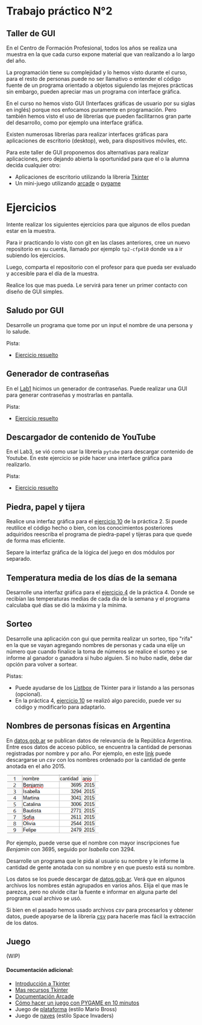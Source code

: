 # Trabajo práctico N°2

## Taller de GUI

En el Centro de Formación Profesional, todos los años se realiza una muestra en la que cada curso expone material que van realizando a lo largo del año.

La programación tiene su complejidad y lo hemos visto durante el curso, para el resto de personas puede no ser llamativo o entender el código fuente de un programa orientado a objetos siguiendo las mejores prácticas sin embargo, pueden apreciar mas un programa con interface gráfica.

En el curso no hemos visto GUI (Interfaces gráficas de usuario por su siglas en inglés) porque nos enfocamos puramente en programación. Pero también hemos visto el uso de librerías que pueden facilitarnos gran parte del desarrollo, como por ejemplo una interface gráfica.

Existen numerosas librerías para realizar interfaces gráficas para aplicaciones de escritorio (desktop), web, para dispositivos móviles, etc.

Para este taller de GUI proponemos dos alternativas para realizar aplicaciones, pero dejando abierta la oportunidad para que el o la alumna decida cualquier otro:

- Aplicaciones de escritorio utilizando la librería [Tkinter](https://docs.python.org/es/3/library/tkinter.html) 
- Un mini-juego utilizando [arcade](https://api.arcade.academy/en/latest/) o [pygame](https://www.pygame.org/news)


# Ejercicios

Intente realizar los siguientes ejercicios para que algunos de ellos puedan estar en la muestra.

Para ir practicando lo visto con git en las clases anteriores, cree un nuevo repositorio en su cuenta, llamado por ejemplo `tp2-cfp410` donde va a ir subiendo los ejercicios.

Luego, comparta el repositorio con el profesor para que pueda ser evaluado y accesible para el día de la muestra.

Realice los que mas pueda. Le servirá para tener un primer contacto con diseño de GUI simples.

## Saludo por GUI

Desarrolle un programa que tome por un input el nombre de una persona y lo salude.

Pista:
- [Ejercicio resuelto](https://github.com/kity-linuxero/prog_CFP410/blob/main/practicas/ejercicios_en_clase/gui/saludo/gui_saludo.py)


## Generador de contraseñas

En el [Lab1](https://github.com/kity-linuxero/prog_CFP410/blob/main/labs/lab1.md#ejercicio-2) hicimos un generador de contraseñas. Puede realizar una GUI para generar contraseñas y mostrarlas en pantalla.

Pista:
- [Ejercicio resuelto](https://github.com/kity-linuxero/prog_CFP410/tree/main/practicas/ejercicios_en_clase/gui/generador_passwd/)


## Descargador de contenido de YouTube
En el Lab3, se vió como usar la librería `pytube` para descargar contenido de Youtube.
En este ejercicio se pide hacer una interface gráfica para realizarlo.

Pista:
- [Ejercicio resuelto](https://github.com/kity-linuxero/prog_CFP410/tree/main/practicas/ejercicios_en_clase/gui/youtube-download/youtube_gui.py)

## Piedra, papel y tijera

Realice una interfaz gráfica para el [ejercicio 10](https://github.com/kity-linuxero/prog_CFP410/blob/main/practicas/practica2.md#ejercicio-10) de la práctica 2. Si puede reutilice el código hecho o bien, con los conocimientos posteriores adquiridos reescriba el programa de piedra-papel y tijeras para que quede de forma mas eficiente.

Separe la interfaz gráfica de la lógica del juego en dos módulos por separado.

## Temperatura media de los días de la semana

Desarrolle una interfaz gráfica para el [ejercicio 4](https://github.com/kity-linuxero/prog_CFP410/blob/main/practicas/practica4.md#ejercicio-4) de la práctica 4. Donde se recibían las temperaturas medias de cada día de la semana y el programa calculaba qué días se dió la máxima y la mínima.

## Sorteo

Desarrolle una aplicación con gui que permita realizar un sorteo, tipo "rifa" en la que se vayan agregando nombres de personas y cada una elije un número que cuando finalice la toma de números se realice el sorteo y se informe al ganador o ganadora si hubo alguien. Si no hubo nadie, debe dar opción para volver a sortear.

Pistas:
- Puede ayudarse de los  [Listbox](https://recursospython.com/guias-y-manuales/lista-listbox-en-tkinter/) de Tkinter para ir listando a las personas (opcional).
- En la práctica 4, [ejercicio 10](https://recursospython.com/guias-y-manuales/lista-listbox-en-tkinter/) se realizó algo parecido, puede ver su código y modificarlo para adaptarlo.

## Nombres de personas físicas en Argentina

En [datos.gob.ar](datos.gob.ar) se publican datos de relevancia de la República Argentina. Entre esos datos de acceso público, se encuentra la cantidad de personas registradas por nombre y por año.
Por ejemplo, en este [link](https://infra.datos.gob.ar/catalog/otros/dataset/2/distribution/2.21/download/nombres-2015.csv) puede descargarse un _csv_ con los nombres ordenado por la cantidad de gente anotada en el año 2015.

![](./img/names.png)

Por ejemplo, puede verse que el nombre con mayor inscripciones fue _Benjamin_ con 3695, seguido por _Isabella_ con 3294.

Desarrolle un programa que le pida al usuario su nombre y le informe la cantidad de gente anotada con su nombre y en que puesto está su nombre.

Los datos se los puede descargar de [datos.gob.ar](https://datos.gob.ar/dataset/otros-nombres-personas-fisicas). Verá que en algunos archivos los nombres están agrupados en varios años. Elija el que mas le parezca, pero no olvide citar la fuente e informar en alguna parte del programa cual archivo se usó.

Si bien en el pasado hemos usado archivos _csv_ para procesarlos y obtener datos, puede apoyarse de la librería [csv](https://docs.python.org/es/3/library/csv.html) para hacerle mas fácil la extracción de los datos.

## Juego

(WIP)

#### Documentación adicional:
- [Introducción a Tkinter](https://recursospython.com/guias-y-manuales/introduccion-a-tkinter/)
- [Mas recursos Tkinter](https://recursospython.com/tag/tkinter/)
- [Documentación Arcade](https://api.arcade.academy/en/latest/get_started.html)
- [Cómo hacer un juego con PYGAME en 10 minutos](https://openwebinars.net/blog/como-hacer-un-juego-con-pygame-en-10-minutos/)
- Juego de [plataforma](https://api.arcade.academy/en/latest/examples/index.html#platformers) (estilo Mario Bross)
- Juego de [naves](https://api.arcade.academy/en/latest/examples/index.html#shooting-with-sprites) (estilo Space Invaders)

